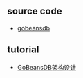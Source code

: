 ## source code

- [gobeansdb](https://github.com/douban/gobeansdb)

## tutorial

- [GoBeansDB架构设计](http://sunisdown.me/gobeansdb-jia-gou-she-ji.html)